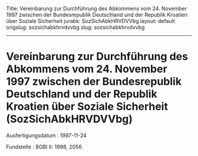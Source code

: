 Title: Vereinbarung zur Durchführung des Abkommens vom 24. November 1997 zwischen
  der Bundesrepublik Deutschland und der Republik Kroatien über Soziale Sicherheit
jurabk: SozSichAbkHRVDVVbg
layout: default
origslug: sozsichabkhrvdvvbg
slug: sozsichabkhrvdvvbg

---

# Vereinbarung zur Durchführung des Abkommens vom 24. November 1997 zwischen der Bundesrepublik Deutschland und der Republik Kroatien über Soziale Sicherheit (SozSichAbkHRVDVVbg)

Ausfertigungsdatum
:   1997-11-24

Fundstelle
:   BGBl II: 1998, 2056

